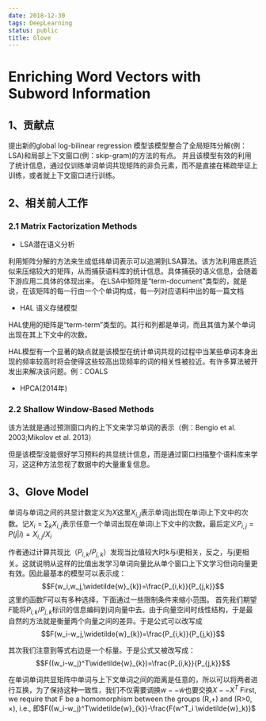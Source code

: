 ```yaml
---
date: 2018-12-30
tags: DeepLearning
status: public
title: Glove 
---
```

# Enriching Word Vectors with Subword Information

## 1、贡献点
提出新的global log-bilinear regression 模型该模型整合了全局矩阵分解(例：LSA)和局部上下文窗口(例：skip-gram)的方法的有点。
并且该模型有效的利用了统计信息，通过仅训练单词单词共现矩阵的非负元素，而不是直接在稀疏举证上训练，或者就上下文窗口进行训练。

## 2、相关前人工作
### 2.1 Matrix Factorization Methods
+ LSA潜在语义分析 
 
利用矩阵分解的方法来生成低纬单词表示可以追溯到LSA算法。该方法利用底质近似来压缩较大的矩阵，从而捕获语料库的统计信息。具体捕获的语义信息，会随着下游应用二具体的体现出来。
在LSA中矩阵是“term-document”类型的，就是说，在该矩阵的每一行由一个个单词构成，每一列对应语料中出的每一篇文档  

+ HAL 语义存储模型

HAL使用的矩阵是“term-term”类型的。其行和列都是单词，而且其值为某个单词出现在其上下文中的次数。

HAL模型有一个显著的缺点就是该模型在统计单词共现的过程中当某些单词本身出现的频率较高时将会使得这些较高出现频率的词的相关性被拉近。有许多算法被开发出来解决该问题。例：COALS

+ HPCA(2014年)
### 2.2 Shallow Window-Based Methods
该方法就是通过预测窗口内的上下文来学习单词的表示（例：Bengio et al. 2003;Mikolov et al. 2013）

但是该模型没能很好学习预料的共显统计信息，而是通过窗口扫描整个语料库来学习，这这种方法忽视了数据中的大量重复信息。

## 3、Glove Model
单词与单词之间的共显计数定义为$X$这里$X_{i,j}$表示单词j出现在单词i上下文中的次数。记$X_i=\sum_k X_{i,j}$表示任意一个单词出现在单词i上下文中的次数。最后定义$P_{i,j} = P(j|i)=X_{i,j}/X_i$

作者通过计算共现比（$P_{i,k}/P_{j,k}$）发现当比值较大时$k$与i更相关，反之，与j更相关。这就说明从这样的比值出发学习单词向量比从单个窗口上下文学习但词向量更有效。因此最基本的模型可以表示成：
$$F(w_i,w_j,\widetilde{w}_{k})=\frac{P_{i,k}}{P_{j,k}}$$
这里的函数F可以有多种选择，下面通过一些限制条件来缩小范围。
首先我们期望$F$能将$P_{i,k}/P_{j,k}$标识的信息编码到词向量中去。由于向量空间时线性结构，于是最自然的方法就是衡量两个向量之间的差异。于是公式可以改写成
$$F(w_i-w_j,\widetilde{w}_{k})=\frac{P_{i,k}}{P_{j,k}}$$

其次我们注意到等式右边是一个标量。于是公式又被改写成：
$$F((w_i-w_j)^T\widetilde{w}_{k})=\frac{P_{i,k}}{P_{j,k}}$$

在单词单词共显矩阵中单词与上下文单词之间的距离是任意的，所以可以将两者进行互换，为了保持这种一致性，我们不仅需要调换$w--\widetilde{w}$也要交换$X--X^T$
First, we require that F be a homomorphism between the groups (R,+) and (R>0, ×), i.e.,
即$F((w_i-w_j)^T\widetilde{w}_{k})-\frac{F(w^T_i \widetilde{w}_k)}$






















